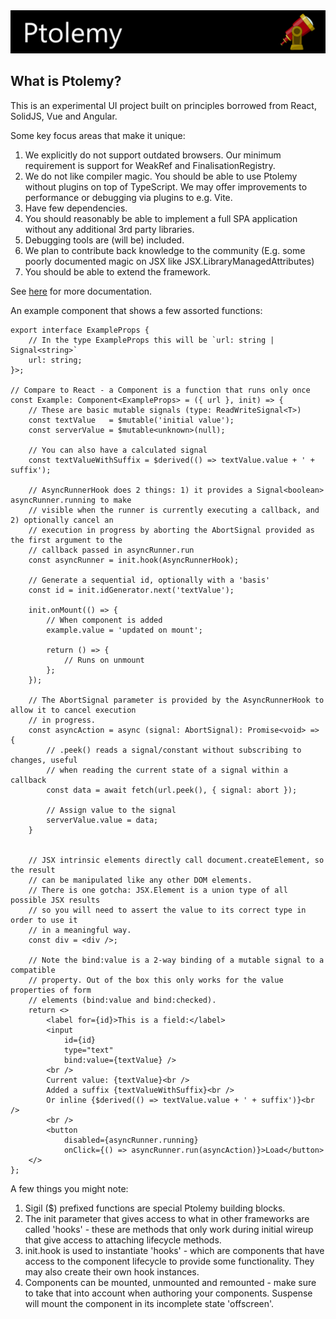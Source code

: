 
<img src="assets/ptolemy-with-text.png" alt="Ptolemy" title="Ptolemy" />

## What is Ptolemy?
This is an experimental UI project built on principles borrowed from React, SolidJS, Vue and Angular.

Some key focus areas that make it unique:
1. We explicitly do not support outdated browsers. Our minimum requirement is support for WeakRef and FinalisationRegistry.
2. We do not like compiler magic. You should be able to use Ptolemy without plugins on top of TypeScript. We may offer improvements to performance or debugging via plugins to e.g. Vite.
3. Have few dependencies.
4. You should reasonably be able to implement a full SPA application without any additional 3rd party libraries.
5. Debugging tools are (will be) included.
6. We plan to contribute back knowledge to the community (E.g. some poorly documented magic on JSX like JSX.LibraryManagedAttributes)
7. You should be able to extend the framework.

See [here](docs/index.md) for more documentation.

An example component that shows a few assorted functions:
```tsx
export interface ExampleProps {
    // In the type ExampleProps this will be `url: string | Signal<string>`
    url: string;
}>;

// Compare to React - a Component is a function that runs only once
const Example: Component<ExampleProps> = ({ url }, init) => {
    // These are basic mutable signals (type: ReadWriteSignal<T>)
    const textValue   = $mutable('initial value');
    const serverValue = $mutable<unknown>(null);

    // You can also have a calculated signal
    const textValueWithSuffix = $derived(() => textValue.value + ' + suffix');

    // AsyncRunnerHook does 2 things: 1) it provides a Signal<boolean> asyncRunner.running to make 
    // visible when the runner is currently executing a callback, and 2) optionally cancel an 
    // execution in progress by aborting the AbortSignal provided as the first argument to the 
    // callback passed in asyncRunner.run
    const asyncRunner = init.hook(AsyncRunnerHook);

    // Generate a sequential id, optionally with a 'basis'
    const id = init.idGenerator.next('textValue');

    init.onMount(() => {
        // When component is added
        example.value = 'updated on mount';

        return () => {
            // Runs on unmount
        };
    });

    // The AbortSignal parameter is provided by the AsyncRunnerHook to allow it to cancel execution
    // in progress.
    const asyncAction = async (signal: AbortSignal): Promise<void> => {
        // .peek() reads a signal/constant without subscribing to changes, useful 
        // when reading the current state of a signal within a callback
        const data = await fetch(url.peek(), { signal: abort });

        // Assign value to the signal
        serverValue.value = data;
    }
    

    // JSX intrinsic elements directly call document.createElement, so the result 
    // can be manipulated like any other DOM elements. 
    // There is one gotcha: JSX.Element is a union type of all possible JSX results
    // so you will need to assert the value to its correct type in order to use it
    // in a meaningful way.
    const div = <div />;

    // Note the bind:value is a 2-way binding of a mutable signal to a compatible
    // property. Out of the box this only works for the value properties of form
    // elements (bind:value and bind:checked).
    return <>
        <label for={id}>This is a field:</label>
        <input 
            id={id} 
            type="text" 
            bind:value={textValue} />
        <br />
        Current value: {textValue}<br />
        Added a suffix {textValueWithSuffix}<br />
        Or inline {$derived(() => textValue.value + ' + suffix')}<br />
        <br />
        <button 
            disabled={asyncRunner.running} 
            onClick={() => asyncRunner.run(asyncAction)}>Load</button>
    </>
};
```

A few things you might note:
1. Sigil ($) prefixed functions are special Ptolemy building blocks.
2. The init parameter that gives access to what in other frameworks are called 'hooks' - these are methods that only work during initial wireup that give access to attaching lifecycle methods.
3. init.hook is used to instantiate 'hooks' - which are components that have access to the component lifecycle to provide some functionality. They may also create their own hook instances.
4. Components can be mounted, unmounted and remounted - make sure to take that into account when authoring your components. Suspense will mount the component in its incomplete state 'offscreen'.
